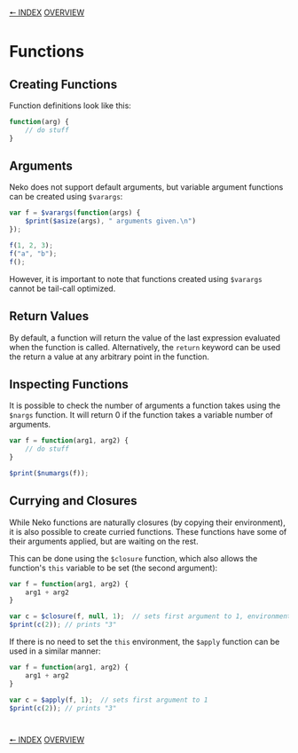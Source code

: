 [🠔 INDEX](index.md) [OVERVIEW](overview.md)
#

# Functions

## Creating Functions

Function definitions look like this:

```js
function(arg) {
    // do stuff
}
```

## Arguments

Neko does not support default arguments, but variable argument functions can be created using `$varargs`:

```js
var f = $varargs(function(args) {
    $print($asize(args), " arguments given.\n")
});

f(1, 2, 3);
f("a", "b");
f();
```

However, it is important to note that functions created using `$varargs` cannot be tail-call optimized.

## Return Values

By default, a function will return the value of the last expression evaluated when the function is called. Alternatively, the `return` keyword can be used the return a value at any arbitrary point in the function.

## Inspecting Functions

It is possible to check the number of arguments a function takes using the `$nargs` function. It will return 0 if the function takes a variable number of arguments.

```js
var f = function(arg1, arg2) {
    // do stuff
}

$print($numargs(f));
```

## Currying and Closures

While Neko functions are naturally closures (by copying their environment), it is also possible to create curried functions. These functions have some of their arguments applied, but are waiting on the rest.

This can be done using the `$closure` function, which also allows the function's `this` variable to be set (the second argument):

```js
var f = function(arg1, arg2) {
    arg1 + arg2
}

var c = $closure(f, null, 1);  // sets first argument to 1, environment is empty
$print(c(2)); // prints "3"
```

If there is no need to set the `this` environment, the `$apply` function can be used in a similar manner:

```js
var f = function(arg1, arg2) {
    arg1 + arg2
}

var c = $apply(f, 1);  // sets first argument to 1
$print(c(2)); // prints "3"
```

#
[🠔 INDEX](index.md) [OVERVIEW](overview.md)